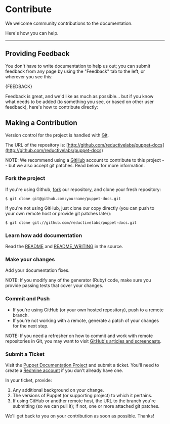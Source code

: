Contribute
==========

We welcome community contributions to the documentation.

Here's how you can help.

* * *

Providing Feedback
----------------

You don't have to write documentation to help us out; you can submit
feedback from any page by using the "Feedback" tab to the left, or
wherever you see this:

{FEEDBACK}

Feedback is great, and we'd like as much as possible... but if you
know what needs to be added (to something you see, or based on other
user feedback), here's how to contribute directly:

Making a Contribution
---------------------

Version control for the project is handled with
[Git](http://git-scm.com/).

The URL of the repository is: [http://github.com/reductivelabs/puppet-docs](http://github.com/reductivelabs/puppet-docs)

NOTE: We recommend using a [GitHub](http://github.com) account to
contribute to this project -- but we also accept git patches.  Read
below for more information.

### Fork the project

If you're using Github, [fork](http://help.github.com/forking/) our
repository, and clone your fresh repository:

    $ git clone git@github.com:yourname/puppet-docs.git

If you're not using GitHub, just clone our copy directly (you can push
to your own remote host or provide git patches later):

    $ git clone git://github.com/reductivelabs/puppet-docs.git

### Learn how add documentation

Read the
 [README](http://github.com/reductivelabs/puppet-docs/blob/master/README.markdown)
and [README_WRITING](http://github.com/reductivelabs/puppet-docs/blob/master/README_WRITING.markdown) in the source.

### Make your changes

Add your documentation fixes.

NOTE: If you modify any of the generator (Ruby) code, make sure you
provide passing tests that cover your changes.

### Commit and Push

* If you're using GitHub (or your own hosted repository), push to a
  remote branch.
* If you're not working with a remote, generate a patch of your
  changes for the next step.

NOTE: If you need a refresher on how to commit and work with remote
repositories in Git, you may want to visit [GitHub's articles and
screencasts](http://learn.github.com/).

### Submit a Ticket

Visit the [Puppet Documentation
Project](http://projects.reductivelabs.com/projects/puppet-docs/) and
submit a ticket.  You'll need to create a [Redmine
account](http://projects.reductivelabs.com/account/register) if you
don't already have one.

In your ticket, provide:

1. Any additional background on your change.
2. The versions of Puppet (or supporting project) to which it pertains.
3. If using GitHub or another remote host, the URL to the branch
   you're submitting (so we can pull it); if not, one or more attached
   git patches.

We'll get back to you on your contribution as soon as possible.  Thanks!


